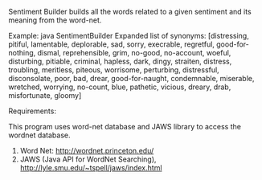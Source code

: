 Sentiment Builder builds all the words related to a given sentiment and its meaning from the word-net.

Example: java SentimentBuilder
Expanded list of synonyms:
[distressing, pitiful, lamentable, deplorable, sad, sorry, execrable, regretful, good-for-nothing, dismal, reprehensible, grim, no-good, no-account, woeful, disturbing, pitiable, criminal, hapless, dark, dingy, straiten, distress, troubling, meritless, piteous, worrisome, perturbing, distressful, disconsolate, poor, bad, drear, good-for-naught, condemnable, miserable, wretched, worrying, no-count, blue, pathetic, vicious, dreary, drab, misfortunate, gloomy]


Requirements:

This program uses word-net database and JAWS library to access the wordnet database.
1. Word Net: http://wordnet.princeton.edu/
2. JAWS (Java API for WordNet Searching), http://lyle.smu.edu/~tspell/jaws/index.html
